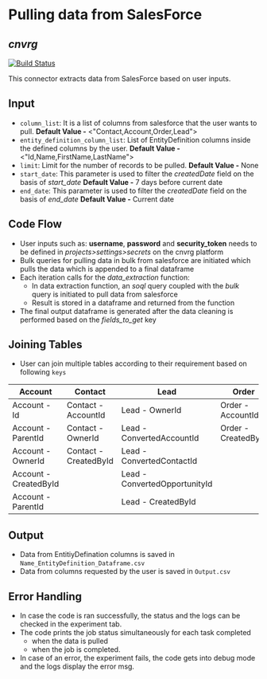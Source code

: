 # Pulling data from SalesForce
## _cnvrg_

[![Build Status](https://travis-ci.org/joemccann/dillinger.svg?branch=master)](https://travis-ci.org/joemccann/dillinger)

This connector extracts data from SalesForce based on user inputs.

## Input
- `column_list`: It is a list of columns from salesforce that the user wants to pull.
    **Default Value -** <"Contact,Account,Order,Lead">
- `entity_definition_column_list`: List of EntityDefinition columns inside the defined columns by the user.
    **Default Value -** <"Id,Name,FirstName,LastName">
- `limit`: Limit for the number of records to be pulled.
    **Default Value -** None
-	`start_date`: This parameter is used to filter the _createdDate_ field on the basis of _start_date_
    **Default Value -** 7 days before current date
-	`end_date`: This parameter is used to filter the _createdDate_ field on the basis of _end_date_
    **Default Value -** Current date 
## Code Flow
- User inputs such as: **username**, **password** and  **security_token** needs to be defined in _projects>settings>secrets_ on the cnvrg platform
- Bulk queries for pulling data in bulk from salesforce are initiated which pulls the data which is appended to a final dataframe
- Each iteration calls for the _data_extraction_ function:
    - In data extraction function, an _soql_ query coupled with the _bulk_ query is initiated to pull data from salesforce
    - Result is stored in a dataframe and returned from the function
- The final output dataframe is generated after the data cleaning is performed based on the _fields_to_get_ key

## Joining Tables
- User can join multiple tables according to their requirement based on following `keys`

|Account |Contact |Lead |Order | 
|---|---|---|---|
|Account - Id |Contact - AccountId |Lead - OwnerId |Order - AccountId | 
|Account - ParentId |Contact - OwnerId |Lead - ConvertedAccountId |Order - CreatedById |
|Account - OwnerId |Contact - CreatedById |Lead - ConvertedContactId | |
|Account - CreatedById | |Lead - ConvertedOpportunityId | |
|Account - ParentId | |Lead - CreatedById | |

## Output
-   Data from EntitiyDefination columns is saved in `Name_EntityDefinition_Dataframe.csv`
-	Data from columns requested by the user is saved in `Output.csv`

## Error Handling
-   In case the code is ran successfully, the status and the logs can be checked in the experiment tab. 
-   The code prints the job status simultaneously for each task completed
    - when the data is pulled
    - when the job is completed.
-  In case of an error, the experiment fails, the code gets into debug mode and the logs display the error msg.
